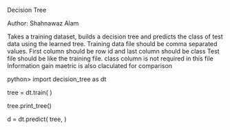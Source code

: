 Decision Tree

Author: Shahnawaz Alam

Takes a training dataset, builds a decision tree and predicts the class of test data using the learned tree.
Training data file should be comma separated values. First column should be row id and last
column should be class
Test file should be like the training file. class column is not required in this file
Information gain maetric is also claculated for comparison

python> import decision_tree as dt

tree = dt.train( <training data file> )
  
tree.print_tree()

d = dt.predict( tree, <test data file> )
  
